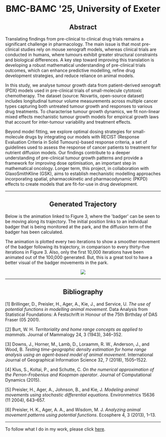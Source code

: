 &nbsp;

<h1 style="text-align: center;"> BMC-BAMC '25, University of Exeter </h1>

<h2 style="text-align: center;"> Abstract </h2>

Translating findings from pre-clinical to clinical drug trials remains a significant challenge in pharmacology. The main issue is that most pre-clinical studies rely on mouse xenograft models, whereas clinical trials are conducted in humans, where tumours exhibit greater structural constraints and biological differences. A key step toward improving this translation is developing a robust mathematical understanding of pre-clinical trials outcomes, which can enhance predictive modelling, refine drug development strategies, and reduce reliance on animal models.
 
In this study, we analyse tumour growth data from patient-derived xenograft (PDX) models used in pre-clinical trials of small-molecule cytotoxic chemotherapy. The dataset (source: Novartis, open-source dataset) includes longitudinal tumour volume measurements across multiple cancer types capturing both untreated tumour growth and responses to various drug treatments. To characterise tumour growth dynamics, we fit non-linear mixed effects mechanistic tumour growth models for empirical growth laws that account for inter-tumour variability and treatment effects.
 
Beyond model fitting, we explore optimal dosing strategies for small-molecule drugs by integrating our models with RECIST (Response Evaluation Criteria in Solid Tumours)-based response criteria, a set of guidelines used to assess the response of cancer patients to treatment for nutrient diffusion models. Our findings contribute to a deeper understanding of pre-clinical tumour growth patterns and provide a framework for improving dose optimisation, an important step in mathematical oncology. Longer term, this project, in collaboration with GlaxoSmithKline (GSK), aims to establish mechanistic modelling approaches incorporating spatial, pharmacokinetic and pharmacodynamic (PKPD) effects to create models that are fit-for-use in drug development.


---

<h2 style="text-align: center;"> Generated Trajectory </h2>

Below is the animation linked to Figure 3, where the 'badger' can be seen to be moving along its trajectory. The initial position links to an individual badger that is being monitored at the park, and the diffusion term of the badger has been calculated. 

The animation is plotted every two iterations to show a smoother movement of the badger following its trajectory, in comparison to every thirty-five iterations in Figure 3. Also, only the first 10,000 iterations have been animated out of the 100,000 generated. But, this is a great tool to have a better visual of the badger movements in the park.

<p align="center">
<img src="14M_10000.gif">
</p>

---

<h2 style="text-align: center;"> Bibliography </h2>

[1] Brillinger, D., Preisler, H., Ager, A., Kie, J., and Service, U. *The use of potential functions in modelling animal movement*. Data Analysis from Statistical Foundations: A Festschrift in Honour of the 75th Birthday of DAS Fraser (05 2001).

[2] Burt, W. H. *Territoriality and home range concepts as applied to mammals*. Journal of Mammalogy 24, 3 (1943),
346–352.

[3] Downs, J., Horner, M., Lamb, D., Loraamm, R. W., Anderson, J., and Wood, B. *Testing time-geographic density estimation for home range analysis using an agent-based model of animal movement*. International Journal of Geographical Information Science 32, 7 (2018), 1505–1522.

[4] Klus, S., Koltai, P., and Schutte, C. *On the numerical approximation of the Perron-Frobenius and Koopman operator*. Journal of Computational Dynamics (2015).

[5] Preisler, H., Ager, A., Johnson, B., and Kie, J. *Modeling animal movements using stochastic differential equations*. Environmetrics 15636 (11 2004), 643–657.

[6] Preisler, H. K., Ager, A. A., and Wisdom, M. J. *Analyzing animal movement patterns using potential functions*.
Ecosphere 4, 3 (2013), 1–13.
 
 ---

 To follow what I do in my work, please click [here](https://j-furber.github.io).
